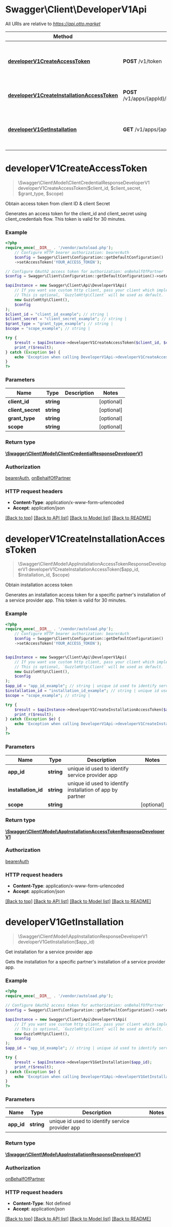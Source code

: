 # Swagger\Client\DeveloperV1Api

All URIs are relative to *https://api.otto.market*

Method | HTTP request | Description
------------- | ------------- | -------------
[**developerV1CreateAccessToken**](DeveloperV1Api.md#developerv1createaccesstoken) | **POST** /v1/token | Obtain access token from client ID &amp; client Secret
[**developerV1CreateInstallationAccessToken**](DeveloperV1Api.md#developerv1createinstallationaccesstoken) | **POST** /v1/apps/{appId}/installations/{installationId}/accessToken | Obtain installation access token
[**developerV1GetInstallation**](DeveloperV1Api.md#developerv1getinstallation) | **GET** /v1/apps/{appId}/installation | Get installation for a service provider app

# **developerV1CreateAccessToken**
> \Swagger\Client\Model\ClientCredentialResponseDeveloperV1 developerV1CreateAccessToken($client_id, $client_secret, $grant_type, $scope)

Obtain access token from client ID & client Secret

Generates an access token for the client_id and client_secret using client_credentials flow. This token is valid for 30 minutes.

### Example
```php
<?php
require_once(__DIR__ . '/vendor/autoload.php');
    // Configure HTTP bearer authorization: bearerAuth
    $config = Swagger\Client\Configuration::getDefaultConfiguration()
    ->setAccessToken('YOUR_ACCESS_TOKEN');

// Configure OAuth2 access token for authorization: onBehalfOfPartner
$config = Swagger\Client\Configuration::getDefaultConfiguration()->setAccessToken('YOUR_ACCESS_TOKEN');

$apiInstance = new Swagger\Client\Api\DeveloperV1Api(
    // If you want use custom http client, pass your client which implements `GuzzleHttp\ClientInterface`.
    // This is optional, `GuzzleHttp\Client` will be used as default.
    new GuzzleHttp\Client(),
    $config
);
$client_id = "client_id_example"; // string | 
$client_secret = "client_secret_example"; // string | 
$grant_type = "grant_type_example"; // string | 
$scope = "scope_example"; // string | 

try {
    $result = $apiInstance->developerV1CreateAccessToken($client_id, $client_secret, $grant_type, $scope);
    print_r($result);
} catch (Exception $e) {
    echo 'Exception when calling DeveloperV1Api->developerV1CreateAccessToken: ', $e->getMessage(), PHP_EOL;
}
?>
```

### Parameters

Name | Type | Description  | Notes
------------- | ------------- | ------------- | -------------
 **client_id** | **string**|  | [optional]
 **client_secret** | **string**|  | [optional]
 **grant_type** | **string**|  | [optional]
 **scope** | **string**|  | [optional]

### Return type

[**\Swagger\Client\Model\ClientCredentialResponseDeveloperV1**](../Model/ClientCredentialResponseDeveloperV1.md)

### Authorization

[bearerAuth](../../README.md#bearerAuth), [onBehalfOfPartner](../../README.md#onBehalfOfPartner)

### HTTP request headers

 - **Content-Type**: application/x-www-form-urlencoded
 - **Accept**: application/json

[[Back to top]](#) [[Back to API list]](../../README.md#documentation-for-api-endpoints) [[Back to Model list]](../../README.md#documentation-for-models) [[Back to README]](../../README.md)

# **developerV1CreateInstallationAccessToken**
> \Swagger\Client\Model\AppInstallationAccessTokenResponseDeveloperV1 developerV1CreateInstallationAccessToken($app_id, $installation_id, $scope)

Obtain installation access token

Generates an installation access token for a specific partner's installation of a service provider app. This token is valid for 30 minutes.

### Example
```php
<?php
require_once(__DIR__ . '/vendor/autoload.php');
    // Configure HTTP bearer authorization: bearerAuth
    $config = Swagger\Client\Configuration::getDefaultConfiguration()
    ->setAccessToken('YOUR_ACCESS_TOKEN');


$apiInstance = new Swagger\Client\Api\DeveloperV1Api(
    // If you want use custom http client, pass your client which implements `GuzzleHttp\ClientInterface`.
    // This is optional, `GuzzleHttp\Client` will be used as default.
    new GuzzleHttp\Client(),
    $config
);
$app_id = "app_id_example"; // string | unique id used to identify service provider app
$installation_id = "installation_id_example"; // string | unique id used to identify installation of app by partner
$scope = "scope_example"; // string | 

try {
    $result = $apiInstance->developerV1CreateInstallationAccessToken($app_id, $installation_id, $scope);
    print_r($result);
} catch (Exception $e) {
    echo 'Exception when calling DeveloperV1Api->developerV1CreateInstallationAccessToken: ', $e->getMessage(), PHP_EOL;
}
?>
```

### Parameters

Name | Type | Description  | Notes
------------- | ------------- | ------------- | -------------
 **app_id** | **string**| unique id used to identify service provider app |
 **installation_id** | **string**| unique id used to identify installation of app by partner |
 **scope** | **string**|  | [optional]

### Return type

[**\Swagger\Client\Model\AppInstallationAccessTokenResponseDeveloperV1**](../Model/AppInstallationAccessTokenResponseDeveloperV1.md)

### Authorization

[bearerAuth](../../README.md#bearerAuth)

### HTTP request headers

 - **Content-Type**: application/x-www-form-urlencoded
 - **Accept**: application/json

[[Back to top]](#) [[Back to API list]](../../README.md#documentation-for-api-endpoints) [[Back to Model list]](../../README.md#documentation-for-models) [[Back to README]](../../README.md)

# **developerV1GetInstallation**
> \Swagger\Client\Model\AppInstallationResponseDeveloperV1 developerV1GetInstallation($app_id)

Get installation for a service provider app

Gets the installation for a specific partner's installation of a service provider app.

### Example
```php
<?php
require_once(__DIR__ . '/vendor/autoload.php');

// Configure OAuth2 access token for authorization: onBehalfOfPartner
$config = Swagger\Client\Configuration::getDefaultConfiguration()->setAccessToken('YOUR_ACCESS_TOKEN');

$apiInstance = new Swagger\Client\Api\DeveloperV1Api(
    // If you want use custom http client, pass your client which implements `GuzzleHttp\ClientInterface`.
    // This is optional, `GuzzleHttp\Client` will be used as default.
    new GuzzleHttp\Client(),
    $config
);
$app_id = "app_id_example"; // string | unique id used to identify service provider app

try {
    $result = $apiInstance->developerV1GetInstallation($app_id);
    print_r($result);
} catch (Exception $e) {
    echo 'Exception when calling DeveloperV1Api->developerV1GetInstallation: ', $e->getMessage(), PHP_EOL;
}
?>
```

### Parameters

Name | Type | Description  | Notes
------------- | ------------- | ------------- | -------------
 **app_id** | **string**| unique id used to identify service provider app |

### Return type

[**\Swagger\Client\Model\AppInstallationResponseDeveloperV1**](../Model/AppInstallationResponseDeveloperV1.md)

### Authorization

[onBehalfOfPartner](../../README.md#onBehalfOfPartner)

### HTTP request headers

 - **Content-Type**: Not defined
 - **Accept**: application/json

[[Back to top]](#) [[Back to API list]](../../README.md#documentation-for-api-endpoints) [[Back to Model list]](../../README.md#documentation-for-models) [[Back to README]](../../README.md)

